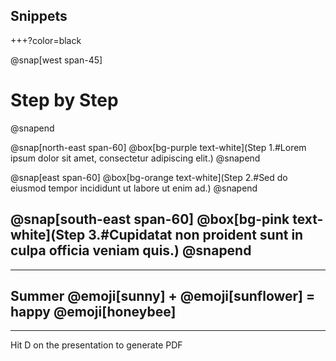 ## Snippets
+++?color=black

@snap[west span-45]
# Step by Step
@snapend

@snap[north-east span-60]
@box[bg-purple text-white](Step 1.#Lorem ipsum dolor sit amet, consectetur adipiscing elit.)
@snapend

@snap[east span-60]
@box[bg-orange text-white](Step 2.#Sed do eiusmod tempor incididunt ut labore ut enim ad.)
@snapend

@snap[south-east span-60]
@box[bg-pink text-white](Step 3.#Cupidatat non proident sunt in culpa officia veniam quis.)
@snapend
---
---
## Summer @emoji[sunny] + @emoji[sunflower] = happy @emoji[honeybee]
---
Hit D on the presentation to generate PDF
